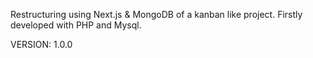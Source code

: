 Restructuring using Next.js & MongoDB of a kanban like project. Firstly developed with PHP and Mysql.

VERSION: 1.0.0